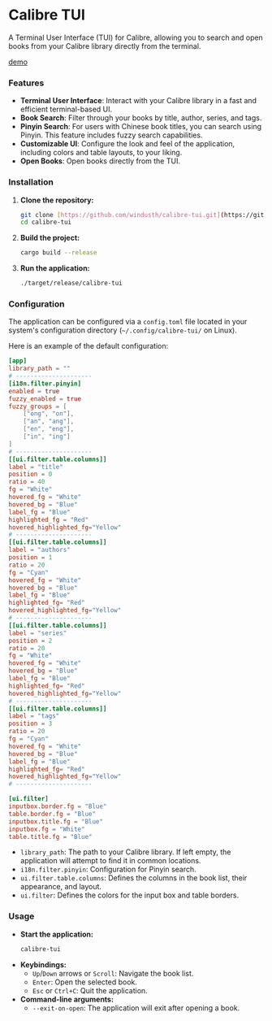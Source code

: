 # Calibre TUI

A Terminal User Interface (TUI) for Calibre, allowing you to search and open books from your Calibre library directly from the terminal.

[demo](demo.mkv)
### Features

* **Terminal User Interface**: Interact with your Calibre library in a fast and efficient terminal-based UI.
* **Book Search**: Filter through your books by title, author, series, and tags.
* **Pinyin Search**: For users with Chinese book titles, you can search using Pinyin. This feature includes fuzzy search capabilities.
* **Customizable UI**: Configure the look and feel of the application, including colors and table layouts, to your liking.
* **Open Books**: Open books directly from the TUI.

### Installation

1.  **Clone the repository:**
    ```bash
    git clone [https://github.com/windusth/calibre-tui.git](https://github.com/windusth/calibre-tui.git)
    cd calibre-tui
    ```
2.  **Build the project:**
    ```bash
    cargo build --release
    ```
3.  **Run the application:**
    ```bash
    ./target/release/calibre-tui
    ```

### Configuration

The application can be configured via a `config.toml` file located in your system's configuration directory (`~/.config/calibre-tui/` on Linux).

Here is an example of the default configuration:

```toml
[app]
library_path = ""
# ---------------------
[i18n.filter.pinyin]
enabled = true
fuzzy_enabled = true
fuzzy_groups = [
    ["ong", "on"],
    ["an", "ang"],
    ["en", "eng"],
    ["in", "ing"]
]
# ---------------------
[[ui.filter.table.columns]]
label = "title"
position = 0
ratio = 40
fg = "White"
hovered_fg = "White"
hovered_bg = "Blue"
label_fg = "Blue"
highlighted_fg = "Red"
hovered_highlighted_fg="Yellow"
# ---------------------
[[ui.filter.table.columns]]
label = "authors"
position = 1
ratio = 20
fg = "Cyan"
hovered_fg = "White"
hovered_bg = "Blue"
label_fg = "Blue"
highlighted_fg= "Red"
hovered_highlighted_fg="Yellow"
# ---------------------
[[ui.filter.table.columns]]
label = "series"
position = 2
ratio = 20
fg = "White"
hovered_fg = "White"
hovered_bg = "Blue"
label_fg = "Blue"
highlighted_fg= "Red"
hovered_highlighted_fg="Yellow"
# ---------------------
[[ui.filter.table.columns]]
label = "tags"
position = 3
ratio = 20
fg = "Cyan"
hovered_fg = "White"
hovered_bg = "Blue"
label_fg = "Blue"
highlighted_fg= "Red"
hovered_highlighted_fg="Yellow"
# ---------------------

[ui.filter]
inputbox.border.fg = "Blue"
table.border.fg = "Blue"
inputbox.title.fg = "Blue"
inputbox.fg = "White"
table.title.fg = "Blue"
```

* `library_path`: The path to your Calibre library. If left empty, the application will attempt to find it in common locations.
* `i18n.filter.pinyin`: Configuration for Pinyin search.
* `ui.filter.table.columns`: Defines the columns in the book list, their appearance, and layout.
* `ui.filter`: Defines the colors for the input box and table borders.

### Usage

* **Start the application:**
    ```bash
    calibre-tui
    ```
* **Keybindings:**
    * `Up`/`Down` arrows or `Scroll`: Navigate the book list.
    * `Enter`: Open the selected book.
    * `Esc` or `Ctrl+C`: Quit the application.
* **Command-line arguments:**
    * `--exit-on-open`: The application will exit after opening a book.
